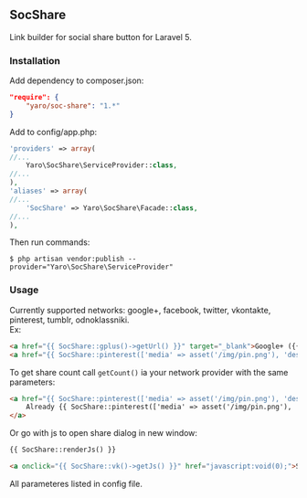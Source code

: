 ## SocShare

Link builder for social share button for Laravel 5.

### Installation
Add dependency to composer.json:
```json
"require": {
    "yaro/soc-share": "1.*"
}
```

Add to config/app.php:
```php
'providers' => array(
//...
    Yaro\SocShare\ServiceProvider::class,
//...
),
'aliases' => array(
//...
    'SocShare' => Yaro\SocShare\Facade::class,
//...
),
```

Then run commands:
```shell
$ php artisan vendor:publish --provider="Yaro\SocShare\ServiceProvider"
```


### Usage
Currently supported networks:  google+, facebook, twitter, vkontakte, pinterest, tumblr, odnoklassniki.<br/>
Ex:
```html
<a href="{{ SocShare::gplus()->getUrl() }}" target="_blank">Google+ ({{ SocShare::gplus()->getCount() }})</a>
<a href="{{ SocShare::pinterest(['media' => asset('/img/pin.png'), 'description' => 'oh hai'])->getUrl() }}" target="_blank">Pin it!</a>
```

To get share count call ```getCount()``` ia your network provider with the same parameters:
```html
<a href="{{ SocShare::pinterest(['media' => asset('/img/pin.png'), 'description' => 'oh hai'])->getUrl() }}" target="_blank">
    Already {{ SocShare::pinterest(['media' => asset('/img/pin.png'), 'description' => 'oh hai'])->getCount() }}
</a>
```

Or go with js to open share dialog in new window:
```html
{{ SocShare::renderJs() }}

<a onclick="{{ SocShare::vk()->getJs() }}" href="javascript:void(0);">Share me</a>
```


All parameteres listed in config file.
